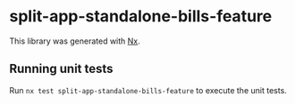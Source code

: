 # split-app-standalone-bills-feature

This library was generated with [Nx](https://nx.dev).

## Running unit tests

Run `nx test split-app-standalone-bills-feature` to execute the unit tests.
